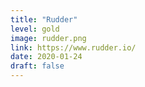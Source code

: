 ```yaml
---
title: "Rudder"
level: gold
image: rudder.png
link: https://www.rudder.io/
date: 2020-01-24
draft: false
---
```



